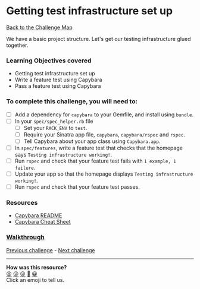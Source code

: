 # Getting test infrastructure set up

[Back to the Challenge Map](README.md)

We have a basic project structure. Let's get our testing infrastructure glued together.

### Learning Objectives covered

- Getting test infrastructure set up
- Write a feature test using Capybara
- Pass a feature test using Capybara

### To complete this challenge, you will need to:

- [ ] Add a dependency for `capybara` to your Gemfile, and install using `bundle`.
- [ ] In your `spec/spec_helper.rb` file
  - [ ] Set your `RACK_ENV` to `test`.
  - [ ] Require your Sinatra app file, `capybara`, `capybara/rspec` and `rspec`.
  - [ ] Tell Capybara about your app class using `Capybara.app`.
- [ ] In `spec/features`, write a feature test that checks that the homepage says `Testing infrastructure working!`.
- [ ] Run `rspec` and check that your feature test fails with `1 example, 1 failure`.
- [ ] Update your app so that the homepage displays `Testing infrastructure working!`.
- [ ] Run `rspec` and check that your feature test passes.

### Resources

- [Capybara README](https://github.com/teamcapybara/capybara/blob/master/README.md)
- [Capybara Cheat Sheet](https://www.launchacademy.com/codecabulary/learn-test-driven-development/rspec/capybara-cheat-sheet)

### [Walkthrough](walkthroughs/getting_test_infrastructure_set_up.md)


[Previous challenge](getting_started_with_battle.md) - [Next challenge](entering_players.md)

<!-- BEGIN GENERATED SECTION DO NOT EDIT -->

---

**How was this resource?**  
[😫](https://airtable.com/shrUJ3t7KLMqVRFKR?prefill_Repository=course&prefill_File=intro_to_the_web/getting_test_infrastructure_set_up.md&prefill_Sentiment=😫) [😕](https://airtable.com/shrUJ3t7KLMqVRFKR?prefill_Repository=course&prefill_File=intro_to_the_web/getting_test_infrastructure_set_up.md&prefill_Sentiment=😕) [😐](https://airtable.com/shrUJ3t7KLMqVRFKR?prefill_Repository=course&prefill_File=intro_to_the_web/getting_test_infrastructure_set_up.md&prefill_Sentiment=😐) [🙂](https://airtable.com/shrUJ3t7KLMqVRFKR?prefill_Repository=course&prefill_File=intro_to_the_web/getting_test_infrastructure_set_up.md&prefill_Sentiment=🙂) [😀](https://airtable.com/shrUJ3t7KLMqVRFKR?prefill_Repository=course&prefill_File=intro_to_the_web/getting_test_infrastructure_set_up.md&prefill_Sentiment=😀)  
Click an emoji to tell us.

<!-- END GENERATED SECTION DO NOT EDIT -->
